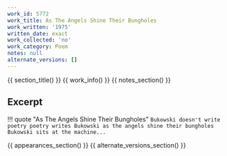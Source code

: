 ```yaml
---
work_id: 5772
work_title: As The Angels Shine Their Bungholes
work_written: '1975'
written_date: exact
work_collected: 'no'
work_category: Poem
notes: null
alternate_versions: []
---
```


{{ section_title() }}
{{ work_info() }}
{{ notes_section() }}
## Excerpt
!!! quote "As The Angels Shine Their Bungholes"
    ```
    Bukowski doesn't write poetry
    poetry writes Bukowski
    as the angels shine their bungholes
    Bukowski sits at the machine...
    ```

{{ appearances_section() }}
{{ alternate_versions_section() }}